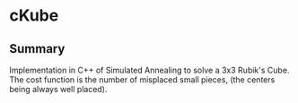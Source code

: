 # cKube

## Summary 

Implementation in C++ of Simulated Annealing to solve a 3x3 Rubik's Cube. The cost function is the number of misplaced small pieces, (the centers being always well placed).
